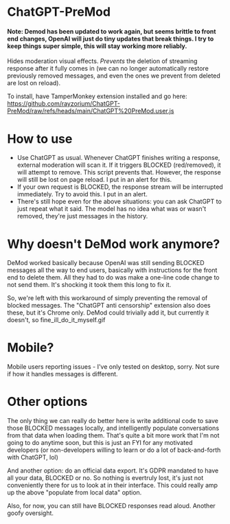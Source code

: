 # ChatGPT-PreMod
#### Note: Demod has been updated to work again, but seems brittle to front end changes, OpenAI will just do tiny updates that break things. I try to keep things super simple, this will stay working more reliably. 
Hides moderation visual effects. _Prevents_ the deletion of streaming response after it fully comes in (we can no longer automatically restore previously removed messages, and even the ones we prevent from deleted are lost on reload).

To install, have TamperMonkey extension installed and go here: https://github.com/rayzorium/ChatGPT-PreMod/raw/refs/heads/main/ChatGPT%20PreMod.user.js

# How to use
- Use ChatGPT as usual. Whenever ChatGPT finishes writing a response, external moderation will scan it. If it triggers BLOCKED (red/removed), it will attempt to remove. This script prevents that. However, the response will still be lost on page reload. I put in an alert for this.
- If your own request is BLOCKED, the response stream will be interrupted immediately. Try to avoid this. I put in an alert.
- There's still hope even for the above situations: you can ask ChatGPT to just repeat what it said. The model has no idea what was or wasn't removed, they're just messages in the history.

# Why doesn't DeMod work anymore?

DeMod worked basically because OpenAI was still sending BLOCKED messages all the way to end users, basically with instructions for the front end to delete them. All they had to do was make a one-line code change to not send them. It's shocking it took them this long to fix it. 

So, we're left with this workaround of simply preventing the removal of blocked messages. The "ChatGPT anti censorship" extension also does these, but it's Chrome only. DeMod could trivially add it, but currently it doesn't, so fine_ill_do_it_myself.gif

# Mobile?
Mobile users reporting issues - I've only tested on desktop, sorry. Not sure if how it handles messages is different.

# Other options
The only thing we can really do better here is write additional code to save those BLOCKED messages locally, and intelligently populate conversations from that data when loading them. That's quite a bit more work that I'm not going to do anytime soon, but this is just an FYI for any motivated developers (or non-developers willing to learn or do a lot of back-and-forth with ChatGPT, lol)

And another option: do an official data export. It's GDPR mandated to have all your data, BLOCKED or no. So nothing is evertruly lost, it's just not conveniently there for us to look at in their interface. This could really amp up the above "populate from local data" option.

Also, for now, you can still have BLOCKED responses read aloud. Another goofy oversight.
